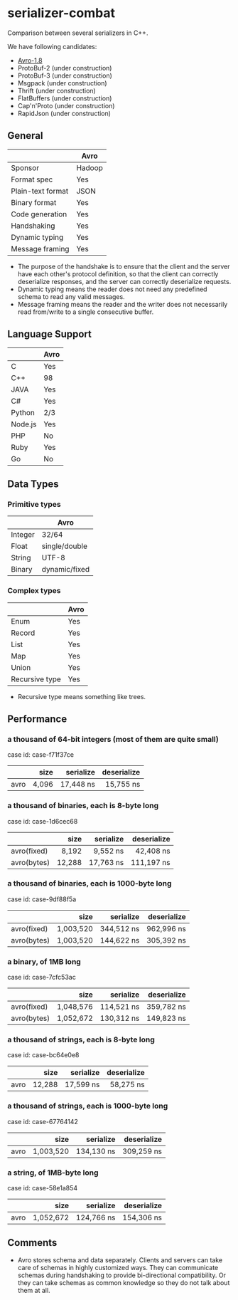 # serializer-combat
Comparison between several serializers in C++.

We have following candidates:
* [Avro-1.8](http://avro.apache.org/docs/1.8.1/)
* ProtoBuf-2 (under construction)
* ProtoBuf-3 (under construction)
* Msgpack (under construction)
* Thrift (under construction)
* FlatBuffers (under construction)
* Cap'n'Proto (under construction)
* RapidJson (under construction)

## General

|                   | Avro    |
| ---               | ----    |
| Sponsor           | Hadoop  |
| Format spec       | Yes     |
| Plain-text format | JSON    |
| Binary format     | Yes     |
| Code generation   | Yes     |
| Handshaking       | Yes     |
| Dynamic typing    | Yes     |
| Message framing   | Yes     |

* The purpose of the handshake is to ensure that the client and the server have each other's protocol definition, so that the client can correctly deserialize responses, and the server can correctly deserialize requests.
* Dynamic typing means the reader does not need any predefined schema to read any valid messages.
* Message framing means the reader and the writer does not necessarily read from/write to a single consecutive buffer.

## Language Support

|         | Avro |
| ---     | ---- |
| C       | Yes  |
| C++     | 98   |
| JAVA    | Yes  |
| C#      | Yes  |
| Python  | 2/3  |
| Node.js | Yes  |
| PHP     | No   |
| Ruby    | Yes  |
| Go      | No   |

## Data Types

### Primitive types

|         | Avro          |
| ---     | ----          |
| Integer | 32/64         |
| Float   | single/double |
| String  | UTF-8         |
| Binary  | dynamic/fixed |

### Complex types

|                | Avro |
| ---            | ---- |
| Enum           | Yes  |
| Record         | Yes  |
| List           | Yes  |
| Map            | Yes  |
| Union          | Yes  |
| Recursive type | Yes |

* Recursive type means something like trees.

## Performance

### a thousand of 64-bit integers (most of them are quite small)

case id: case-f71f37ce

|      | size  | serialize | deserialize |
| ---  | ----: | --------: | ----------: |
| avro | 4,096 | 17,448 ns | 15,755 ns   |

### a thousand of binaries, each is 8-byte long

case id: case-1d6cec68

|             | size   | serialize | deserialize |
| ---         | ---:   | --------: | ----------: |
| avro(fixed) |  8,192 |  9,552 ns |  42,408 ns  |
| avro(bytes) | 12,288 | 17,763 ns | 111,197 ns  |

### a thousand of binaries, each is 1000-byte long

case id: case-9df88f5a

|             | size      | serialize  | deserialize |
| ---         | ---:      | --------:  | ----------: |
| avro(fixed) | 1,003,520 | 344,512 ns | 962,996 ns  |
| avro(bytes) | 1,003,520 | 144,622 ns | 305,392 ns  |

### a binary, of 1MB long

case id: case-7cfc53ac

|             | size      | serialize  | deserialize |
| ---         | ---:      | --------:  | ----------: |
| avro(fixed) | 1,048,576 | 114,521 ns | 359,782 ns  |
| avro(bytes) | 1,052,672 | 130,312 ns | 149,823 ns  |

### a thousand of strings, each is 8-byte long

case id: case-bc64e0e8

|      | size   | serialize | deserialize |
| ---  | ---:   | --------: | ----------: |
| avro | 12,288 | 17,599 ns | 58,275 ns   |

### a thousand of strings, each is 1000-byte long

case id: case-67764142

|      | size      | serialize  | deserialize  |
| ---  | ---:      | --------:  | ----------:  |
| avro | 1,003,520 | 134,130 ns | 309,259 ns   |

### a string, of 1MB-byte long

case id: case-58e1a854

|      | size      | serialize  | deserialize  |
| ---  | ---:      | --------:  | ----------:  |
| avro | 1,052,672 | 124,766 ns | 154,306 ns   |

## Comments

* Avro stores schema and data separately.
  Clients and servers can take care of schemas in highly customized ways.
  They can communicate schemas during handshaking to provide bi-directional compatibility.
  Or they can take schemas as common knowledge so they do not talk about them at all.

